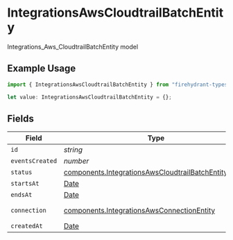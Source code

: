 # IntegrationsAwsCloudtrailBatchEntity

Integrations_Aws_CloudtrailBatchEntity model

## Example Usage

```typescript
import { IntegrationsAwsCloudtrailBatchEntity } from "firehydrant-typescript-sdk/models/components";

let value: IntegrationsAwsCloudtrailBatchEntity = {};
```

## Fields

| Field                                                                                                                          | Type                                                                                                                           | Required                                                                                                                       | Description                                                                                                                    |
| ------------------------------------------------------------------------------------------------------------------------------ | ------------------------------------------------------------------------------------------------------------------------------ | ------------------------------------------------------------------------------------------------------------------------------ | ------------------------------------------------------------------------------------------------------------------------------ |
| `id`                                                                                                                           | *string*                                                                                                                       | :heavy_minus_sign:                                                                                                             | N/A                                                                                                                            |
| `eventsCreated`                                                                                                                | *number*                                                                                                                       | :heavy_minus_sign:                                                                                                             | N/A                                                                                                                            |
| `status`                                                                                                                       | [components.IntegrationsAwsCloudtrailBatchEntityStatus](../../models/components/integrationsawscloudtrailbatchentitystatus.md) | :heavy_minus_sign:                                                                                                             | N/A                                                                                                                            |
| `startsAt`                                                                                                                     | [Date](https://developer.mozilla.org/en-US/docs/Web/JavaScript/Reference/Global_Objects/Date)                                  | :heavy_minus_sign:                                                                                                             | N/A                                                                                                                            |
| `endsAt`                                                                                                                       | [Date](https://developer.mozilla.org/en-US/docs/Web/JavaScript/Reference/Global_Objects/Date)                                  | :heavy_minus_sign:                                                                                                             | N/A                                                                                                                            |
| `connection`                                                                                                                   | [components.IntegrationsAwsConnectionEntity](../../models/components/integrationsawsconnectionentity.md)                       | :heavy_minus_sign:                                                                                                             | Integrations_Aws_ConnectionEntity model                                                                                        |
| `createdAt`                                                                                                                    | [Date](https://developer.mozilla.org/en-US/docs/Web/JavaScript/Reference/Global_Objects/Date)                                  | :heavy_minus_sign:                                                                                                             | N/A                                                                                                                            |